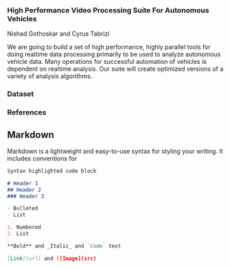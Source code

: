 ### High Performance Video Processing Suite For Autonomous Vehicles
Nishad Gothoskar and Cyrus Tabrizi

We are going to build a set of high performance, highly parallel tools for doing realtime data processing primarily to be used to analyze autonomous vehicle data. Many operations for successful automation of vehicles is dependent on realtime analysis.  Our suite will create optimized versions of a variety of analysis algorithms.


### Dataset



### References







## Markdown

Markdown is a lightweight and easy-to-use syntax for styling your writing. It includes conventions for

```markdown
Syntax highlighted code block

# Header 1
## Header 2
### Header 3

- Bulleted
- List

1. Numbered
2. List

**Bold** and _Italic_ and `Code` text

[Link](url) and ![Image](src)
```
